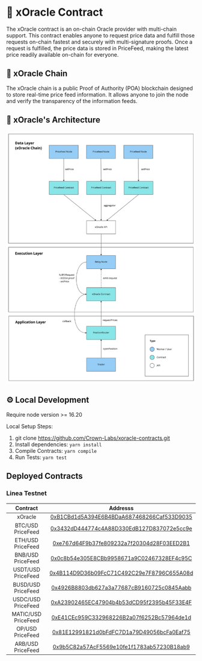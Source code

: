 # 📜 xOracle Contract
The xOracle contract is an on-chain Oracle provider with multi-chain support.
This contract enables anyone to request price data and fulfill those requests on-chain fastest and securely with multi-signature proofs. Once a request is fulfilled, the price data is stored in PriceFeed, making the latest price readily available on-chain for everyone.

## 🔮 xOracle Chain
The xOracle chain is a public Proof of Authority (POA) blockchain designed to store real-time price feed information. It allows anyone to join the node and verify the transparency of the information feeds.

## 💭 xOracle's Architecture
![xOracle's Architecture](https://github.com/Crown-Labs/xoracle-contracts/blob/main/docs/architecture.png)

##  ⚙️ Local Development
Require node version >= 16.20

Local Setup Steps:
1. git clone https://github.com/Crown-Labs/xoracle-contracts.git
1. Install dependencies: `yarn install` 
1. Compile Contracts: `yarn compile`
1. Run Tests: `yarn test`

## Deployed Contracts

### Linea Testnet
|Contract       | Addresss                                                                                                            |
|:-------------:|:-------------------------------------------------------------------------------------------------------------------:|
|xOracle            |[0xB1CBd1d5A394E6B4BDaA687468266Caf533D9035](https://goerli.lineascan.build/address/0xB1CBd1d5A394E6B4BDaA687468266Caf533D9035)|
|BTC/USD PriceFeed            |[0x3432dD444774c4A88D330EdB127D837072e5cc9e](https://goerli.lineascan.build/address/0x3432dD444774c4A88D330EdB127D837072e5cc9e)|
|ETH/USD PriceFeed            |[0xe767d64F9b37fe809232a7f20304d28F03EED2B1](https://goerli.lineascan.build/address/0xe767d64F9b37fe809232a7f20304d28F03EED2B1)|
|BNB/USD PriceFeed            |[0x0c8b54e305E8CBb9958671a9C02467328EF4c95C](https://goerli.lineascan.build/address/0x0c8b54e305E8CBb9958671a9C02467328EF4c95C)|
|USDT/USD PriceFeed            |[0x4B114D9D36b09FcC71C492C29e7F8796C655A08d](https://goerli.lineascan.build/address/0x4B114D9D36b09FcC71C492C29e7F8796C655A08d)|
|BUSD/USD PriceFeed            |[0x4926B8803db627a3a77687cB9160725c0845Aabb](https://goerli.lineascan.build/address/0x4926B8803db627a3a77687cB9160725c0845Aabb)|
|USDC/USD PriceFeed            |[0xA23902465EC47904b4b53dCD95f2395b45F33E4F](https://goerli.lineascan.build/address/0xA23902465EC47904b4b53dCD95f2395b45F33E4F)|
|MATIC/USD PriceFeed            |[0xE41CEc959C332968226B2a07f6252Bc57964de1d](https://goerli.lineascan.build/address/0xE41CEc959C332968226B2a07f6252Bc57964de1d)|
|OP/USD PriceFeed            |[0x81E12991821d0bFdFC7D1a79D49056bcFa0Eaf75](https://goerli.lineascan.build/address/0x81E12991821d0bFdFC7D1a79D49056bcFa0Eaf75)|
|ARB/USD PriceFeed            |[0x9b5C82a57AcF5569e10fe1f1783ab57230B18ab9](https://goerli.lineascan.build/address/0x9b5C82a57AcF5569e10fe1f1783ab57230B18ab9)|
